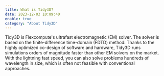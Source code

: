 ```yaml
---
title: What is Tidy3D?
date: 2023-12-03 10:09:40
enable: true
category: "About Tidy3D"
---
```

<div><div>Tidy3D is Flexcompute's ultrafast electromagnetic (EM) solver. The solver is based on the finite-difference time-domain (FDTD) method. Thanks to the highly optimized co-design of software and hardware, Tidy3D runs simulations orders of magnitude faster than other EM solvers on the market. With the lightning fast speed, you can also solve problems hundreds of wavelength in size, which is often not feasible with conventional approaches.</div></div>
